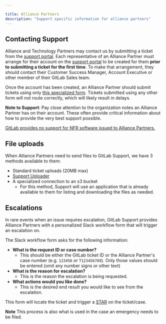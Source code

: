 ```yaml
---

title: Alliance Partners
description: "Support specific information for alliance partners"
---
```



## Contacting Support

Alliance and Technology Partners may contact us by submitting a ticket from the
[support portal](https://support.gitlab.com). Each representative of an
Alliance Partner must arrange for their account on the
[support portal](https://support.gitlab.com) to be created for  them
**prior to submitting a ticket for the first time**. To make that
arrangement, they should contact their Customer Success Manager, Account
Executive or other member of their GitLab Sales team.

Once the account has been created, an Alliance Partner should submit tickets
using only
[this specialized form](https://support.gitlab.com/hc/en-us/requests/new?ticket_form_id=360001172559).
Tickets submitted using any other form will not route correctly, which will
likely result in delays.

**Note to Support**: Pay close attention to the organization notes an Alliance
Partner has on their account. These often provide critical information about how
to provide the very best support possible.

[GitLab provides no support for NFR software issued to Alliance Partners.](https://about.gitlab.com/partners/technology-partners/integrate/#-additional-resources--support)

## File uploads

When Alliance Partners need to send files to GitLab Support, we have 3
methods available to them:

- Standard ticket uploads (20MB max)
- [Support Uploader](https://about.gitlab.com/support/providing-large-files/#support-uploader)
- A specialized connection to an s3 bucket
  - For this method, Support will use an application that is already
    available to them for listing and downloading the files as needed.

## Escalations

In rare events when an issue requires escalation, GitLab Support provides
Alliance Partners with a personalized Slack workflow form that will trigger
an escalation on.

The Slack workflow form asks for the following information:

- **What is the request ID or case number?**
  - This should be either the GitLab ticket ID or the Alliance Partner's case
    number (e.g. `123456` or `T123456789`). Only those values should be entered
    (omit any number signs or other text)
- **What is the reason for escalation?**
  - This is the reason the escalation is being requested.
- **What actions would you like done?**
  - This is the desired end result you would like to see from the escalation.

This form will locate the ticket and trigger a
[STAR](/handbook/customer-success/csm/escalations/) on the ticket/case.

**Note** This process is also what is used in the case an emergency needs to be
filed.
